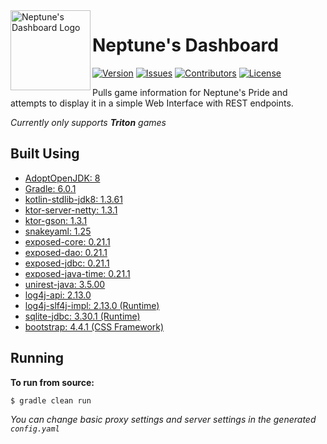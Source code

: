 <img src="https://github.com/Macro303/Neptunes-Dashboard/blob/master/logo.png" align="left" width="128" height="128" alt="Neptune's Dashboard Logo"/>

# Neptune's Dashboard
[![Version](https://img.shields.io/github/tag-pre/Macro303/Neptunes-Dashboard.svg?label=version&style=flat-square)](https://github.com/Macro303/Neptunes-Dashboard/releases)
[![Issues](https://img.shields.io/github/issues/Macro303/Neptunes-Dashboard.svg?style=flat-square)](https://github.com/Macro303/Neptunes-Dashboard/issues)
[![Contributors](https://img.shields.io/github/contributors/Macro303/Neptunes-Dashboard.svg?style=flat-square)](https://github.com/Macro303/Neptunes-Dashboard/graphs/contributors)
[![License](https://img.shields.io/github/license/Macro303/Neptunes-Dashboard.svg?style=flat-square)](https://opensource.org/licenses/MIT)

Pulls game information for Neptune's Pride and attempts to display it in a simple Web Interface with REST endpoints.

_Currently only supports **Triton** games_

## Built Using
 - [AdoptOpenJDK: 8](https://adoptopenjdk.net/)
 - [Gradle: 6.0.1](https://gradle.org/)
 - [kotlin-stdlib-jdk8: 1.3.61](https://kotlinlang.org/)
 - [ktor-server-netty: 1.3.1](https://github.com/ktorio/ktor)
 - [ktor-gson: 1.3.1](https://github.com/ktorio/ktor)
 - [snakeyaml: 1.25](http://www.snakeyaml.org)
 - [exposed-core: 0.21.1](https://github.com/JetBrains/Exposed)
 - [exposed-dao: 0.21.1](https://github.com/JetBrains/Exposed)
 - [exposed-jdbc: 0.21.1](https://github.com/JetBrains/Exposed)
 - [exposed-java-time: 0.21.1](https://github.com/JetBrains/Exposed)
 - [unirest-java: 3.5.00](https://github.com/Kong/unirest-java)
 - [log4j-api: 2.13.0](https://logging.apache.org/log4j/2.x/)
 - [log4j-slf4j-impl: 2.13.0 (Runtime)](https://logging.apache.org/log4j/2.x/)
 - [sqlite-jdbc: 3.30.1 (Runtime)](https://github.com/xerial/sqlite-jdbc)
 - [bootstrap: 4.4.1 (CSS Framework)](https://getbootstrap.com/)
 
## Running
**To run from source:**
```bash
$ gradle clean run
```
_You can change basic proxy settings and server settings in the generated `config.yaml`_